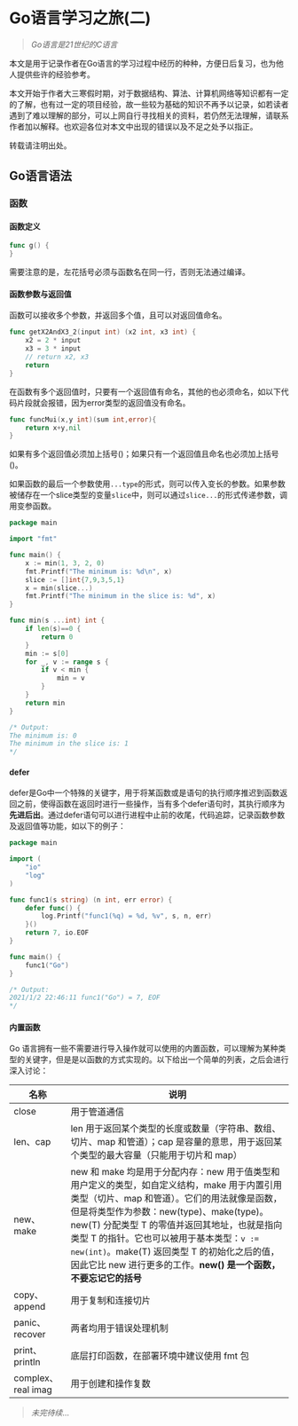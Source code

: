 # Go语言学习之旅(二)

<!--more-->
> *Go语言是21世纪的C语言*

本文是用于记录作者在Go语言的学习过程中经历的种种，方便日后复习，也为他人提供些许的经验参考。

本文开始于作者大三寒假时期，对于数据结构、算法、计算机网络等知识都有一定的了解，也有过一定的项目经验，故一些较为基础的知识不再予以记录，如若读者遇到了难以理解的部分，可以上网自行寻找相关的资料，若仍然无法理解，请联系作者加以解释。也欢迎各位对本文中出现的错误以及不足之处予以指正。

转载请注明出处。

## Go语言语法

### 函数

#### 函数定义

```go
func g() {
}
```

需要注意的是，左花括号必须与函数名在同一行，否则无法通过编译。

#### 函数参数与返回值

函数可以接收多个参数，并返回多个值，且可以对返回值命名。 

```go
func getX2AndX3_2(input int) (x2 int, x3 int) {
    x2 = 2 * input
    x3 = 3 * input
    // return x2, x3
    return
}
```

在函数有多个返回值时，只要有一个返回值有命名，其他的也必须命名，如以下代码片段就会报错，因为error类型的返回值没有命名。

```go
func funcMui(x,y int)(sum int,error){
	return x+y,nil
}
```

如果有多个返回值必须加上括号()；如果只有一个返回值且命名也必须加上括号()。

如果函数的最后一个参数使用`...type`的形式，则可以传入变长的参数。如果参数被储存在一个slice类型的变量`slice`中，则可以通过`slice...`的形式传递参数，调用变参函数。

```go
package main

import "fmt"

func main() {
	x := min(1, 3, 2, 0)
	fmt.Printf("The minimum is: %d\n", x)
	slice := []int{7,9,3,5,1}
	x = min(slice...)
	fmt.Printf("The minimum in the slice is: %d", x)
}

func min(s ...int) int {
	if len(s)==0 {
		return 0
	}
	min := s[0]
	for _, v := range s {
		if v < min {
			min = v
		}
	}
	return min
}

/* Output:
The minimum is: 0
The minimum in the slice is: 1
*/
```

#### defer

defer是Go中一个特殊的关键字，用于将某函数或是语句的执行顺序推迟到函数返回之前，使得函数在返回时进行一些操作，当有多个defer语句时，其执行顺序为**先进后出**。通过defer语句可以进行进程中止前的收尾，代码追踪，记录函数参数及返回值等功能，如以下的例子：

```go
package main

import (
	"io"
	"log"
)

func func1(s string) (n int, err error) {
	defer func() {
		log.Printf("func1(%q) = %d, %v", s, n, err)
	}()
	return 7, io.EOF
}

func main() {
	func1("Go")
}

/* Output:
2021/1/2 22:46:11 func1("Go") = 7, EOF
*/
```

#### 内置函数

Go 语言拥有一些不需要进行导入操作就可以使用的内置函数，可以理解为某种类型的关键字，但是是以函数的方式实现的。以下给出一个简单的列表，之后会进行深入讨论：

| 名称               | 说明                                                         |
| ------------------ | ------------------------------------------------------------ |
| close              | 用于管道通信                                                 |
| len、cap           | len 用于返回某个类型的长度或数量（字符串、数组、切片、map 和管道）；cap 是容量的意思，用于返回某个类型的最大容量（只能用于切片和 map） |
| new、make          | new 和 make 均是用于分配内存：new 用于值类型和用户定义的类型，如自定义结构，make 用于内置引用类型（切片、map 和管道）。它们的用法就像是函数，但是将类型作为参数：new(type)、make(type)。new(T) 分配类型 T 的零值并返回其地址，也就是指向类型 T 的指针。它也可以被用于基本类型：`v := new(int)`。make(T) 返回类型 T 的初始化之后的值，因此它比 new 进行更多的工作。**new() 是一个函数，不要忘记它的括号** |
| copy、append       | 用于复制和连接切片                                           |
| panic、recover     | 两者均用于错误处理机制                                       |
| print、println     | 底层打印函数，在部署环境中建议使用 fmt 包                    |
| complex、real imag | 用于创建和操作复数                                           |

> *未完待续*...
